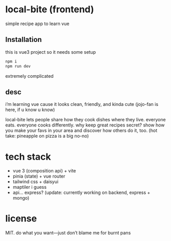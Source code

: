 # local-bite (frontend)

simple recipe app to learn vue

## Installation

this is vue3 project so it needs some setup

```bash
npm i
npm run dev
```
extremely complicated

## desc

i’m learning vue cause it looks clean, friendly, and kinda cute (jojo-fan is here, if u know u know)

local-bite lets people share how they cook dishes where they live.
everyone eats. everyone cooks differently. why keep great recipes secret?
show how you make your favs in your area and discover how others do it, too.
(hot take: pineapple on pizza is a big no-no)

# tech stack
- vue 3 (composition api) + vite
- pinia (state) + vue router
- tailwind css + daisyui
- maptiler i guess
- api... express? (update: currently working on backend, express + mongo)

# license
MIT. do what you want—just don’t blame me for burnt pans
